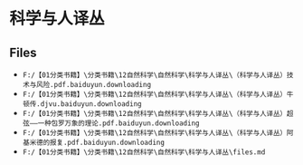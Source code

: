 # 科学与人译丛

## Files

- `F:/【01分类书籍】\分类书籍\12自然科学\自然科学\科学与人译丛\（科学与人译丛）技术与风险.pdf.baiduyun.downloading`
- `F:/【01分类书籍】\分类书籍\12自然科学\自然科学\科学与人译丛\（科学与人译丛）牛顿传.djvu.baiduyun.downloading`
- `F:/【01分类书籍】\分类书籍\12自然科学\自然科学\科学与人译丛\（科学与人译丛）超弦——一种包罗万象的理论.pdf.baiduyun.downloading`
- `F:/【01分类书籍】\分类书籍\12自然科学\自然科学\科学与人译丛\（科学与人译丛）阿基米德的报复.pdf.baiduyun.downloading`
- `F:/【01分类书籍】\分类书籍\12自然科学\自然科学\科学与人译丛\files.md`
